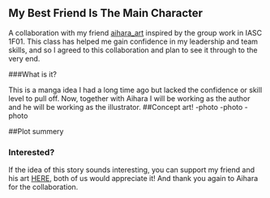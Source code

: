 ## My Best Friend Is The Main Character

A collaboration with my friend [aihara_art]( https://www.instagram.com/aihara_art/?hl=en) inspired by the group work in IASC 1F01. This class has helped me gain confidence in my leadership and team skills, and so I agreed to this collaboration and plan to see it through to the very end.

###What is it?

This is a manga idea I had a long time ago but lacked the confidence or skill level to pull off. Now, together with Aihara I will be working as the author and he will be working as the illustrator.
##Concept art! 
-photo
-photo
-photo


##Plot summery

### Interested?
If the idea of this story sounds interesting, you can support my friend and his art [HERE]( https://www.patreon.com/AiharaDrinksTea), both of us would appreciate it! And thank you again to Aihara for the collaboration.
